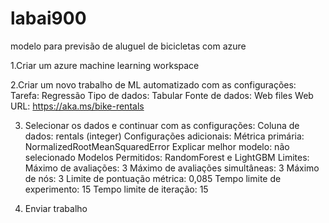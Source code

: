 # labai900
modelo para previsão de aluguel de bicicletas com azure


1.Criar um azure machine learning workspace

2.Criar um novo trabalho de ML automatizado com as configurações:
  Tarefa: Regressão
  Tipo de dados: Tabular
  Fonte de dados: Web files
  Web URL: https://aka.ms/bike-rentals
  
3. Selecionar os dados e continuar com as configurações:
  Coluna de dados: rentals (integer)
  Configurações adicionais:
    Métrica primária: NormalizedRootMeanSquaredError
    Explicar melhor modelo: não selecionado
    Modelos Permitidos: RandomForest e LightGBM
  Limites:
    Máximo de avaliações: 3
    Máximo de avaliações simultâneas: 3
    Máximo de nós: 3
    Limite de pontuação métrica: 0,085
    Tempo limite de experimento: 15
    Tempo limite de iteração: 15
   
4. Enviar trabalho
  
